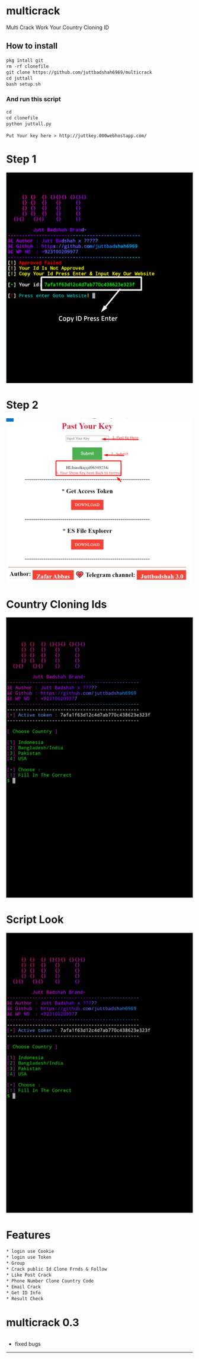 # multicrack
Multi Crack Work Your Country Cloning ID

## How to install
```
pkg intall git
rm -rf clonefile
git clone https://github.com/juttbadshah6969/multicrack
cd juttall
bash setup.sh
```
### And run this script
```
cd
cd clonefile
python juttall.py

Put Your key here > http://juttkey.000webhostapp.com/

```
# Step 1
<img src="https://github.com/juttbadshah6969/multicrack/blob/main/crack/image.png" />

# Step 2
<img src="https://github.com/juttbadshah6969/multicrack/blob/main/crack/putkey.jpg" />

# Country Cloning Ids
<img src="https://github.com/juttbadshah6969/multicrack/blob/main/crack/Country.jpg" />

# Script Look
<img src="https://github.com/juttbadshah6969/multicrack/blob/main/crack/Country.jpg" />

# Features
```
* login use Cookie
* login use Token
* Group 
* Crack public Id Clone Frnds & Follow
* Like Post Crack
* Phone Number Clone Country Code
* Email Crack
* Get ID Info
* Result Check

```
# multicrack 0.3
```
```
* fixed bugs
------

